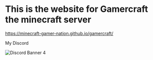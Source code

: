 # This is the website for Gamercraft the minecraft server
https://minecraft-gamer-nation.github.io/gamercraft/

My Discord

![Discord Banner 4](https://discordapp.com/api/guilds/1180945575605182685/widget.png?style=banner4)
